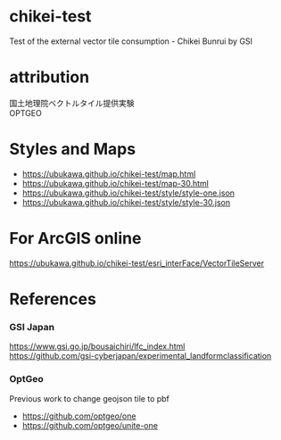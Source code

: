 # chikei-test
Test of the external vector tile consumption - Chikei Bunrui by GSI


# attribution
国土地理院ベクトルタイル提供実験  
OPTGEO  

# Styles and Maps
- https://ubukawa.github.io/chikei-test/map.html
- https://ubukawa.github.io/chikei-test/map-30.html
- https://ubukawa.github.io/chikei-test/style/style-one.json
- https://ubukawa.github.io/chikei-test/style/style-30.json

# For ArcGIS online
https://ubukawa.github.io/chikei-test/esri_interFace/VectorTileServer

# References
### GSI Japan
https://www.gsi.go.jp/bousaichiri/lfc_index.html  
https://github.com/gsi-cyberjapan/experimental_landformclassification  

### OptGeo
Previous work to change geojson tile to pbf
 
- https://github.com/optgeo/one
- https://github.com/optgeo/unite-one
